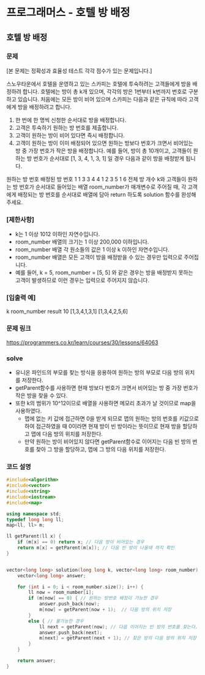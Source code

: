 # 프로그래머스 - 호텔 방 배정

## 호텔 방 배정

### 문제
[본 문제는 정확성과 효율성 테스트 각각 점수가 있는 문제입니다.]

스노우타운에서 호텔을 운영하고 있는 스카피는 호텔에 투숙하려는 고객들에게 방을 배정하려 합니다. 호텔에는 방이 총 k개 있으며, 각각의 방은 1번부터 k번까지 번호로 구분하고 있습니다. 처음에는 모든 방이 비어 있으며 스카피는 다음과 같은 규칙에 따라 고객에게 방을 배정하려고 합니다.

1. 한 번에 한 명씩 신청한 순서대로 방을 배정합니다.
2. 고객은 투숙하기 원하는 방 번호를 제출합니다.
3. 고객이 원하는 방이 비어 있다면 즉시 배정합니다.
4. 고객이 원하는 방이 이미 배정되어 있으면 원하는 방보다 번호가 크면서 비어있는 방 중 가장 번호가 작은 방을 배정합니다.
예를 들어, 방이 총 10개이고, 고객들이 원하는 방 번호가 순서대로 [1, 3, 4, 1, 3, 1] 일 경우 다음과 같이 방을 배정받게 됩니다.

원하는 방 번호	배정된 방 번호
1	1
3	3
4	4
1	2
3	5
1	6
전체 방 개수 k와 고객들이 원하는 방 번호가 순서대로 들어있는 배열 room_number가 매개변수로 주어질 때, 각 고객에게 배정되는 방 번호를 순서대로 배열에 담아 return 하도록 solution 함수를 완성해주세요.

### [제한사항]
- k는 1 이상 1012 이하인 자연수입니다.
- room_number 배열의 크기는 1 이상 200,000 이하입니다.
- room_number 배열 각 원소들의 값은 1 이상 k 이하인 자연수입니다.
- room_number 배열은 모든 고객이 방을 배정받을 수 있는 경우만 입력으로 주어집니다.
- 예를 들어, k = 5, room_number = [5, 5] 와 같은 경우는 방을 배정받지 못하는 고객이 발생하므로 이런 경우는 입력으로 주어지지 않습니다.

### [입출력 예]
k	room_number	result
10	[1,3,4,1,3,1]	[1,3,4,2,5,6]


### 문제 링크
<https://programmers.co.kr/learn/courses/30/lessons/64063>

### solve
- 유니온 파인드의 부모를 찾는 방식을 응용하여 원하는 방의 부모로 다음 방의 위치를 저장한다.
- getParent함수를 사용하면 현재 방보다 번호가 크면서 비어있는 방 중 가장 번호가 작은 방을 찾을 수 있다.
- 또한 k의 범위가 10^12이므로 배열을 사용하면 메모리 초과가 날 것이므로 map을 사용하였다.
	- 맵에 없는 키 값에 접근하면 0을 받게 되므로 맵의 원하는 방의 번호를 키값으로 하여 접근하였을 때 0이라면 현재 방이 빈 방이라는 뜻이므로 현재 방을 할당하고 맵에 다음 방의 위치를 저장한다.
	- 만약 원하는 방이 비어있지 않다면 getParent함수로 이어지는 다음 빈 방의 번호를 찾아 그 방을 할당하고, 맵에 그 방의 다음 위치를 저장한다.


### 코드 설명
```C++
#include<algorithm>
#include<vector>
#include<string>
#include<iostream>
#include<map>

using namespace std;
typedef long long ll;
map<ll, ll> m;

ll getParent(ll x) {
	if (m[x] == 0) return x; // 다음 방이 비어있는 경우
	return m[x] = getParent(m[x]); // 다음 빈 방이 나올때 까지 확인
}


vector<long long> solution(long long k, vector<long long> room_number) {
	vector<long long> answer;

	for (int i = 0; i < room_number.size(); i++) {
		ll now = room_number[i];
		if (m[now] == 0) { // 원하는 방번호 배정이 가능한 경우
			answer.push_back(now);
			m[now] = getParent(now + 1);  // 다음 방의 위치 저장
		}
		else { // 불가능한 경우
			ll next = getParent(now); // 다음 이어지는 빈 방의 번호를 찾는다.
			answer.push_back(next);
			m[next] = getParent(next + 1); // 찾은 방의 다음 방의 위치 저장
		}
	}

	return answer;
}

```
